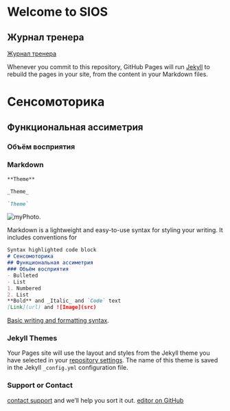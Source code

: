 # Welcome to SIOS
## Журнал тренера
[Журнал тренера](https://apps.apple.com/ua/app/журнал-тренера/id1415326996?l=ru)

Whenever you commit to this repository, GitHub Pages will run [Jekyll](https://jekyllrb.com/) to rebuild the pages in your site, from the content in your Markdown files.



# Сенсомоторика
## Функциональная ассиметрия
### Объём восприятия

### Markdown

```markdown
**Theme**
```

```markdown
_Theme_
```

```markdown
`Theme`
```

![myPhoto](https://user-images.githubusercontent.com/57872188/144673743-26e5a97b-c995-4175-afde-ac5f87ee6f54.jpg).


Markdown is a lightweight and easy-to-use syntax for styling your writing. It includes conventions for

```markdown
Syntax highlighted code block
# Сенсомоторика
## Функциональная ассиметрия
### Объём восприятия
- Bulleted
- List
1. Numbered
2. List
**Bold** and _Italic_ and `Code` text
[Link](url) and ![Image](src)
```

[Basic writing and formatting syntax](https://docs.github.com/en/github/writing-on-github/getting-started-with-writing-and-formatting-on-github/basic-writing-and-formatting-syntax).

### Jekyll Themes

Your Pages site will use the layout and styles from the Jekyll theme you have selected in your [repository settings](https://github.com/ViacheslavRomanenko/SIOS/settings/pages). The name of this theme is saved in the Jekyll `_config.yml` configuration file.

### Support or Contact

[contact support](https://support.github.com/contact) and we’ll help you sort it out.
[editor on GitHub](https://github.com/ViacheslavRomanenko/SIOS/edit/gh-pages/index.md)

